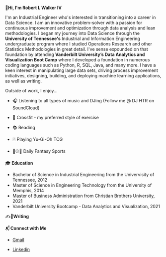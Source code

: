 **👋Hi, I'm Robert L Walker IV**

I'm an Industrial Engineer who's interested in transitioning into a career in Data Science. I am an innovative problem-solver with a passion for continuous improvement and optimization through data analysis and lean methodologies. I began my journey into Data Science through the **University of Tennessee's** Industrial and Information Engineering undergraduate program where I studied Operations Research and other Statistics Methodologies in great detail. I've sense expounded on that foundation by attending **Vanderbilt University’s Data Analytics and Visualization Boot Camp** where I developed a foundation in numerous coding languages such as Python, R, SQL, Java, and many more. I have a keen interest in manipulating large data sets, driving process improvement initiatives, designing, building, and deploying machine learning applications, as well as writing.

Outside of work, I enjoy...

* 🎧 Listening to all types of music and DJing (Follow me @ DJ HTR on SoundCloud)

* 🤸 Crossfit - my preferred style of exercise

* 📚 Reading

* 🃏 Playing Yu-Gi-Oh TCG 

* 🏀⚾🏈 Daily Fantasy Sports

🎓 **Education**

  * Bachelor of Science in Industrial Engineering from the Univervisity of Tennessee, 2012
  * Master of Science in Engineering Technology from the University of Memphis, 2014
  * Master of Business Administration from Christian Brothers University, 2021
  * Vanderbilt University Bootcamp - Data Analytics and Visualization, 2021

✍️📝**Writing**

📬**Connect with Me**

* <a href="rwalke18@gmail.com">Gmail</a>

* <a href="https://www.linkedin.com/in/rlwiv/">Linkedin</a>

<!---
robertwalkeriv/robertwalkeriv is a ✨ special ✨ repository because its `README.md` (this file) appears on your GitHub profile.
You can click the Preview link to take a look at your changes.
--->
